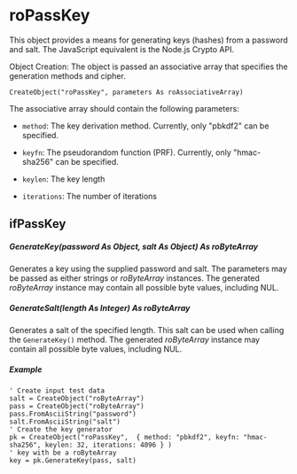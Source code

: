 # roPassKey

This object provides a means for generating keys (hashes) from a password and salt. The JavaScript equivalent is the Node.js Crypto API.

Object Creation: The object is passed an associative array that specifies the generation methods and cipher.

```
CreateObject("roPassKey", parameters As roAssociativeArray)
```

The associative array should contain the following parameters:

*   `method`: The key derivation method. Currently, only "pbkdf2" can be specified.
    
*   `keyfn`: The pseudorandom function (PRF). Currently, only "hmac-sha256" can be specified.
    
*   `keylen`: The key length
    
*   `iterations`: The number of iterations
    

## ifPassKey

##### GenerateKey(password As Object, salt As Object) As roByteArray

Generates a key using the supplied password and salt. The parameters may be passed as either strings or *roByteArray* instances. The generated *roByteArray* instance may contain all possible byte values, including NUL.

##### GenerateSalt(length As Integer) As roByteArray

Generates a salt of the specified length. This salt can be used when calling the `GenerateKey()` method. The generated *roByteArray* instance may contain all possible byte values, including NUL.

##### **Example**

```
' Create input test data
salt = CreateObject("roByteArray")
pass = CreateObject("roByteArray")
pass.FromAsciiString("password")
salt.FromAsciiString("salt")
' Create the key generator
pk = CreateObject("roPassKey",  { method: "pbkdf2", keyfn: "hmac-sha256", keylen: 32, iterations: 4096 } )
' key with be a roByteArray
key = pk.GenerateKey(pass, salt)
```